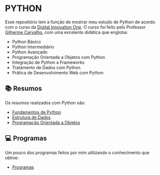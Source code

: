 # PYTHON
Esse repositório tem a função de mostrar meu estudo de Python de acordo com o curso da [Digital Innovation One](https://www.dio.me). O curso foi feito pelo Professor [Gilherme Carvalho](https://www.linkedin.com/in/decarvalhogui/), com uma excelente didática que engloba:

- Python Básico
- Python Intermediário
- Python Avançado
- Programação Orientada a Objetos com Python
- Integração de Python a Frameworks
- Tratamento de Dados com Python
- Prática de Desenvolvimento Web com Python

## 📚 Resumos

Os resumos realizados com Python são:

- [Fundamentos de Python](01_Fundamentos-Python\Fundamentos.md)
- [Estrutura de Dados](02_Estrutura-de-Dados)
- [Programação Orientada a Objetos](03_Programação-Orientada-Objetos\POO.md)

## 💻 Programas
Um pouco dos programas feitos por mim utilizando o conhecimento que obtive:

- [Programas](programas)